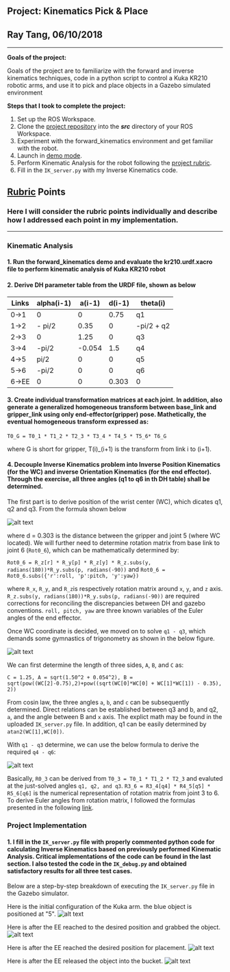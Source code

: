 ## Project: Kinematics Pick & Place
## Ray Tang, 06/10/2018
---
**Goals of the project:**

Goals of the project are to familiarize with the forward and inverse kinematics techniques, code in a python script to control a Kuka KR210 robotic arms, and use it to pick and place objects in a Gazebo simulated environment

**Steps that I took to complete the project:**  

1. Set up the ROS Workspace.
2. Clone the [project repository](https://github.com/udacity/RoboND-Kinematics-Project) into the ***src*** directory of your ROS Workspace.  
3. Experiment with the forward_kinematics environment and get familiar with the robot.
4. Launch in [demo mode](https://classroom.udacity.com/nanodegrees/nd209/parts/7b2fd2d7-e181-401e-977a-6158c77bf816/modules/8855de3f-2897-46c3-a805-628b5ecf045b/lessons/91d017b1-4493-4522-ad52-04a74a01094c/concepts/ae64bb91-e8c4-44c9-adbe-798e8f688193).
5. Perform Kinematic Analysis for the robot following the [project rubric](https://review.udacity.com/#!/rubrics/972/view).
6. Fill in the `IK_server.py` with my Inverse Kinematics code. 

## [Rubric](https://review.udacity.com/#!/rubrics/972/view) Points
### Here I will consider the rubric points individually and describe how I addressed each point in my implementation.  

---

[//]: # (Image References)

[image1]: ./Initial.png
[image2]: ./pick.png
[image3]: ./place.png
[image4]: ./drop.png
[image5]: ./image-4.png
[image6]: ./l21-l-inverse-kinematics-new-design-fixed.png 
[image7]: ./image-5.png


### Kinematic Analysis
#### 1. Run the forward_kinematics demo and evaluate the kr210.urdf.xacro file to perform kinematic analysis of Kuka KR210 robot 

#### 2. Derive DH parameter table from the URDF file, shown as below

Links | alpha(i-1) | a(i-1) | d(i-1) | theta(i)
--- | --- | --- | --- | ---
0->1 | 0 | 0 | 0.75 | q1
1->2 | - pi/2 | 0.35 | 0 | -pi/2 + q2
2->3 | 0 | 1.25 | 0 | q3
3->4 |  -pi/2 | -0.054 | 1.5 | q4
4->5 | pi/2 | 0 | 0 | q5
5->6 | -pi/2 | 0 | 0 | q6
6->EE | 0 | 0 | 0.303 | 0

#### 3. Create individual transformation matrices at each joint. In addition, also generate a generalized homogeneous transform between base_link and gripper_link using only end-effector(gripper) pose. Mathetically, the eventual homogeneous transform expressed as:

`T0_G = T0_1 * T1_2 * T2_3 * T3_4 * T4_5 * T5_6* T6_G`

where G is short for gripper, T(i)_(i+1) is the transform from link i to (i+1).

#### 4. Decouple Inverse Kinematics problem into Inverse Position Kinematics (for the WC) and inverse Orientation Kinematics (for the end effector). Through the exercise, all three angles (q1 to q6 in th DH table) shall be determined.

The first part is to derive position of the wrist center (WC), which dicates q1, q2 and q3. From the formula shown below

![alt text][image5]


where d = 0.303 is the distance between the gripper and joint 5 (where WC located). We will further need to determine rotation matrix from base link to joint 6 (`Rot0_6`), which can be mathematically determined by:

`Rot0_6 = R_z[r] * R_y[p] * R_z[y] * R_z.subs(y, radians(180))*R_y.subs(p, radians(-90))` and 
`Rot0_6 = Rot0_6.subs({'r':roll, 'p':pitch, 'y':yaw})`
	    
where `R_x`, `R_y`, and `R_z`is respectively rotation matrix around `x`, `y`, and `z` axis. `R_z.subs(y, radians(180))*R_y.subs(p, radians(-90))` are required corrections for reconciling the discrepancies between DH and gazebo conventions. `roll, pitch, yaw` are three known variables of the Euler angles of the end effector.

Once WC coordinate is decided, we moved on to solve `q1 - q3`, which demands some gymnastics of trigonometry as shown in the below figure.

![alt text][image6]

We can first determine the length of three sides, `A`, `B`, and `C` as:

`C = 1.25, A = sqrt(1.50^2 + 0.054^2), B = sqrt(pow((WC[2]-0.75),2)+pow((sqrt(WC[0]*WC[0] + WC[1]*WC[1]) - 0.35), 2))`

From cosin law, the three angles `a`, `b`, and `c` can be subsequently determined. Direct relations can be established between q3 and b, and q2, `a`, and the angle between B and `x` axis. The explict math may be found in the uploaded `IK_server.py` file. In addition, q1 can be easily determined by `atan2(WC[1],WC[0])`.

With `q1 - q3` determine, we can use the below formula to derive the required `q4 - q6`:

![alt text][image7]

Basically, `R0_3` can be derived from `T0_3 = T0_1 * T1_2 * T2_3` and evaluted at the just-solved angles `q1, q2, and q3`. `R3_6 = R3_4[q4] * R4_5[q5] * R5_6[q6]` is the numerical representation of rotation matrix from joint 3 to 6. To derive Euler angles from rotation matrix, I followed the formulas presented in the following [link](https://pdfs.semanticscholar.org/6681/37fa4b875d890f446e689eea1e334bcf6bf6.pdf). 



### Project Implementation

#### 1. I fill in the `IK_server.py` file with properly commented python code for calculating Inverse Kinematics based on previously performed Kinematic Analysis. Critical implementations of the code can be found in the last section. I also tested the code in the `IK_debug.py` and obtained satisfactory results for all three test cases. 

Below are a step-by-step breakdown of executing the `IK_server.py` file in the Gazebo simulator.

Here is the initial configuration of the Kuka arm. the blue object is positioned at "5".
![alt text][image1]

Here is after the EE reached to the desired position and grabbed the object.
![alt text][image2]

Here is after the EE reached the desired position for placement.
![alt text][image3]

Here is after the EE released the object into the bucket.
![alt text][image4]


